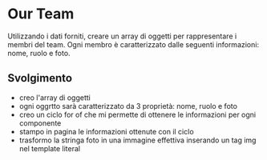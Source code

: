 Our Team
===
Utilizzando i dati forniti, creare un array di oggetti per rappresentare i membri del team.
Ogni membro è caratterizzato dalle seguenti informazioni: nome, ruolo e foto.
## Svolgimento
- creo l'array di oggetti 
- ogni oggrtto sarà caratterizzato da 3 proprietà: nome, ruolo e foto
- creo un ciclo for of che mi permette di ottenere le informazioni per ogni componente
- stampo in pagina le informazioni ottenute con il ciclo 
- trasformo la stringa foto in una immagine effettiva inserando un tag img nel template literal 

